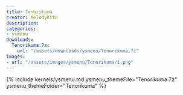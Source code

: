 ```yaml
---
title: Tenorikuma
creator: MelodyKitn
description: 
categories:
- ysmenu
downloads:
  Tenorikuma.7z:
    url: "/assets/downloads/ysmenu/Tenorikuma.7z"
images:
- url: "/assets/images/ysmenu/Tenorikuma/1.png"
---
```


{% include kernels/ysmenu.md ysmenu_themeFile="Tenorikuma.7z" ysmenu_themeFolder="Tenorikuma" %}
